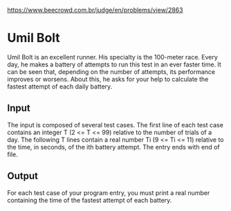 https://www.beecrowd.com.br/judge/en/problems/view/2863

# Umil Bolt

Umil Bolt is an excellent runner. His specialty is the 100-meter race. Every
day, he makes a battery of attempts to run this test in an ever faster time.
It can be seen that, depending on the number of attempts, its performance
improves or worsens. About this, he asks for your help to calculate the
fastest attempt of each daily battery.

## Input

The input is composed of several test cases. The first line of each test case
contains an integer T (2 <= T <= 99) relative to the number of trials of a
day. The following T lines contain a real number Ti (9 <= Ti <= 11) relative
to the time, in seconds, of the ith battery attempt. The entry ends with end
of file.

## Output

For each test case of your program entry, you must print a real number
containing the time of the fastest attempt of each battery.

